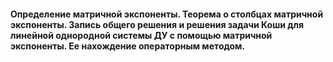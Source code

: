 #### Определение матричной экспоненты. Теорема о столбцах матричной экспоненты. Запись общего решения и решения задачи Коши для линейной однородной системы ДУ с помощью матричной экспоненты. Ее нахождение операторным методом.


